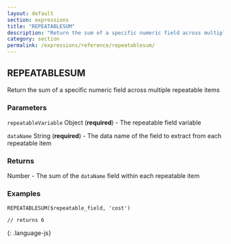 ```yaml
---
layout: default
section: expressions
title: "REPEATABLESUM"
description: "Return the sum of a specific numeric field across multiple repeatable items"
category: section
permalink: /expressions/reference/repeatablesum/
---
```


## REPEATABLESUM

Return the sum of a specific numeric field across multiple repeatable items

### Parameters

`repeatableVariable` Object (__required__) - The repeatable field variable

`dataName` String (__required__) - The data name of the field to extract from each repeatable item

### Returns

Number - The sum of the `dataName` field within each repeatable item

### Examples

~~~
REPEATABLESUM($repeatable_field, 'cost')

// returns 6
~~~
{: .language-js}